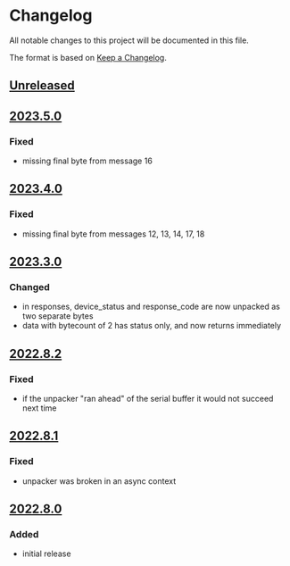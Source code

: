 # Changelog
All notable changes to this project will be documented in this file.

The format is based on [Keep a Changelog](https://keepachangelog.com/).

## [Unreleased]

## [2023.5.0]

### Fixed
- missing final byte from message 16

## [2023.4.0]

### Fixed
- missing final byte from messages 12, 13, 14, 17, 18

## [2023.3.0]

### Changed
- in responses, device_status and response_code are now unpacked as two separate bytes
- data with bytecount of 2 has status only, and now returns immediately

## [2022.8.2]

### Fixed
- if the unpacker "ran ahead" of the serial buffer it would not succeed next time

## [2022.8.1]

### Fixed
- unpacker was broken in an async context

## [2022.8.0]

### Added
- initial release

[Unreleased]: https://github.com/yaq-project/hart-protocol/compare/v2023.5.0...main
[2023.5.0]: https://github.com/yaq-project/hart-protocol/compare/v2023.4.0...v2023.5.0
[2023.4.0]: https://github.com/yaq-project/hart-protocol/compare/v2023.3.0...v2023.4.0
[2023.3.0]: https://github.com/yaq-project/hart-protocol/compare/v2022.8.2...v2023.3.0
[2022.8.2]: https://github.com/yaq-project/hart-protocol/compare/v2022.8.1...v2022.8.2
[2022.8.1]: https://github.com/yaq-project/hart-protocol/compare/v2022.8.0...v2022.8.1
[2022.8.0]: https://gitlab.com/yaq/yaqd-picotech/tags/v2022.8.0
